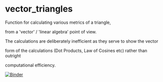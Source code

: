 # vector_triangles

Function for calculating various metrics of a triangle,

from a 'vector' / 'linear algebra' point of view.


The calculations are deliberately inefficient as they serve to show the vector

form of the calculations (Dot Products, Law of Cosines etc) rather than outright

computational efficiency.

 [![Binder](http://mybinder.org/badge.svg)](http://mybinder.org/repo/Patrick-David/vector_triangles) 
